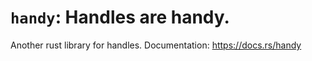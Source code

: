 # `handy`: Handles are handy.

Another rust library for handles. Documentation: https://docs.rs/handy
